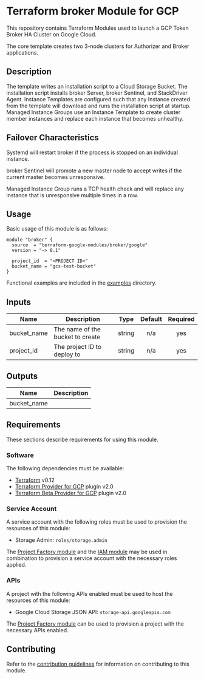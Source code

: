 # Terraform broker Module for GCP

This repository contains Terraform Modules used to launch a GCP Token Broker HA Cluster on Google Cloud.

The core template creates two 3-node clusters for Authorizer and Broker applications.

## Description

The template writes an installation script to a Cloud Storage Bucket. The installation script installs broker Server, broker Sentinel, and StackDriver Agent. Instance Templates are configured such that any Instance created from the template will download and runs the installation script at startup. Managed Instance Groups use an Instance Template to create cluster member instances and replace each instance that becomes unhealthy.


## Failover Characteristics

Systemd will restart broker if the process is stopped on an individual instance.

broker Sentinel will promote a new master node to accept writes if the current master becomes unresponsive.

Managed Instance Group runs a TCP health check and will replace any instance that is unresponsive multiple times in a row.


## Usage

Basic usage of this module is as follows:

```hcl
module "broker" {
  source  = "terraform-google-modules/broker/google"
  version = "~> 0.1"

  project_id  = "<PROJECT ID>"
  bucket_name = "gcs-test-bucket"
}
```

Functional examples are included in the
[examples](./examples/) directory.

<!-- BEGINNING OF PRE-COMMIT-TERRAFORM DOCS HOOK -->
## Inputs

| Name | Description | Type | Default | Required |
|------|-------------|:----:|:-----:|:-----:|
| bucket\_name | The name of the bucket to create | string | n/a | yes |
| project\_id | The project ID to deploy to | string | n/a | yes |

## Outputs

| Name | Description |
|------|-------------|
| bucket\_name |  |

<!-- END OF PRE-COMMIT-TERRAFORM DOCS HOOK -->

## Requirements

These sections describe requirements for using this module.

### Software

The following dependencies must be available:

- [Terraform][terraform] v0.12
- [Terraform Provider for GCP][terraform-provider-gcp] plugin v2.0
- [Terraform Beta Provider for GCP][terraform-provider-google-beta] plugin v2.0

### Service Account

A service account with the following roles must be used to provision
the resources of this module:

- Storage Admin: `roles/storage.admin`

The [Project Factory module][project-factory-module] and the
[IAM module][iam-module] may be used in combination to provision a
service account with the necessary roles applied.

### APIs

A project with the following APIs enabled must be used to host the
resources of this module:

- Google Cloud Storage JSON API: `storage-api.googleapis.com`

The [Project Factory module][project-factory-module] can be used to
provision a project with the necessary APIs enabled.

## Contributing

Refer to the [contribution guidelines](./CONTRIBUTING.md) for
information on contributing to this module.

[iam-module]: https://registry.terraform.io/modules/terraform-google-modules/iam/google
[project-factory-module]: https://registry.terraform.io/modules/terraform-google-modules/project-factory/google
[terraform-provider-gcp]: https://www.terraform.io/docs/providers/google/index.html
[terraform-provider-google-beta]: https://github.com/terraform-providers/terraform-provider-google-beta/blob/master/google-beta/
[terraform]: https://www.terraform.io/downloads.html
